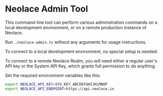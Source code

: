 # Neolace Admin Tool

This command-line tool can perform various administration commands on a local
development environment, or on a remote production instance of Neolace.

Run `./neolace-admin.ts` without any arguments for usage instructions.

To connect to a local development environment, no special setup is needed.

To connect to a remote Neolace Realm, you will need either a regular user's API
key or the System API Key, which grants full permission to do anything.

Set the required environment variables like this:
```sh
export NEOLACE_API_KEY=SYS_KEY_ABCDEFGHIJKLMNOP
export NEOLACE_API_ENDPOINT=https://api.neolace.io
```
